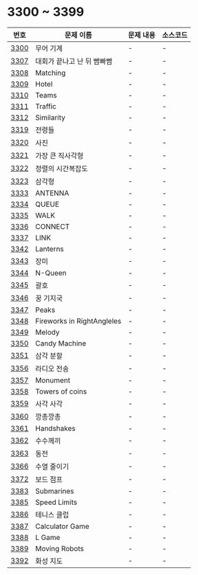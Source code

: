 # 3300 ~ 3399

번호 | 문제 이름 | 문제 내용 | 소스코드
--- | --- | --- | ---
[3300](https://www.acmicpc.net/problem/3300) | 무어 기계 | - | -
[3307](https://www.acmicpc.net/problem/3307) | 대회가 끝나고 난 뒤 빰빠빰 | - | -
[3308](https://www.acmicpc.net/problem/3308) | Matching | - | -
[3309](https://www.acmicpc.net/problem/3309) | Hotel | - | -
[3310](https://www.acmicpc.net/problem/3310) | Teams | - | -
[3311](https://www.acmicpc.net/problem/3311) | Traffic | - | -
[3312](https://www.acmicpc.net/problem/3312) | Similarity | - | -
[3319](https://www.acmicpc.net/problem/3319) | 전령들 | - | -
[3320](https://www.acmicpc.net/problem/3320) | 사진 | - | -
[3321](https://www.acmicpc.net/problem/3321) | 가장 큰 직사각형 | - | -
[3322](https://www.acmicpc.net/problem/3322) | 정렬의 시간복잡도 | - | -
[3323](https://www.acmicpc.net/problem/3323) | 삼각형 | - | -
[3333](https://www.acmicpc.net/problem/3333) | ANTENNA | - | -
[3334](https://www.acmicpc.net/problem/3334) | QUEUE | - | -
[3335](https://www.acmicpc.net/problem/3335) | WALK | - | -
[3336](https://www.acmicpc.net/problem/3336) | CONNECT | - | -
[3337](https://www.acmicpc.net/problem/3337) | LINK | - | -
[3342](https://www.acmicpc.net/problem/3342) | Lanterns | - | -
[3343](https://www.acmicpc.net/problem/3343) | 장미 | - | -
[3344](https://www.acmicpc.net/problem/3344) | N-Queen | - | -
[3345](https://www.acmicpc.net/problem/3345) | 괄호 | - | -
[3346](https://www.acmicpc.net/problem/3346) | 꿍 기지국 | - | -
[3347](https://www.acmicpc.net/problem/3347) | Peaks | - | -
[3348](https://www.acmicpc.net/problem/3348) | Fireworks in RightAngleles | - | -
[3349](https://www.acmicpc.net/problem/3349) | Melody | - | -
[3350](https://www.acmicpc.net/problem/3350) | Candy Machine | - | -
[3351](https://www.acmicpc.net/problem/3351) | 삼각 분할 | - | -
[3356](https://www.acmicpc.net/problem/3356) | 라디오 전송 | - | -
[3357](https://www.acmicpc.net/problem/3357) | Monument | - | -
[3358](https://www.acmicpc.net/problem/3358) | Towers of coins | - | -
[3359](https://www.acmicpc.net/problem/3359) | 사각 사각 | - | -
[3360](https://www.acmicpc.net/problem/3360) | 깡총깡총 | - | -
[3361](https://www.acmicpc.net/problem/3361) | Handshakes | - | -
[3362](https://www.acmicpc.net/problem/3362) | 수수께끼 | - | -
[3363](https://www.acmicpc.net/problem/3363) | 동전 | - | -
[3366](https://www.acmicpc.net/problem/3366) | 수열 줄이기 | - | -
[3372](https://www.acmicpc.net/problem/3372) | 보드 점프 | - | -
[3383](https://www.acmicpc.net/problem/3383) | Submarines | - | -
[3385](https://www.acmicpc.net/problem/3385) | Speed Limits | - | -
[3386](https://www.acmicpc.net/problem/3386) | 테니스 클럽 | - | -
[3387](https://www.acmicpc.net/problem/3387) | Calculator Game | - | -
[3388](https://www.acmicpc.net/problem/3388) | L Game | - | -
[3389](https://www.acmicpc.net/problem/3389) | Moving Robots | - | -
[3392](https://www.acmicpc.net/problem/3392) | 화성 지도 | - | -
